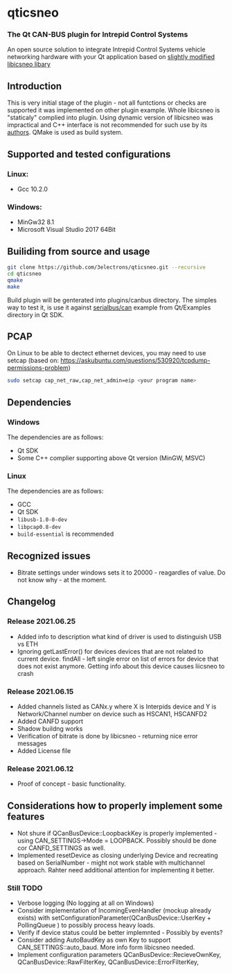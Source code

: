 # qticsneo
### The Qt CAN-BUS plugin for Intrepid Control Systems 
An open source solution to integrate Intrepid Control Systems vehicle networking hardware with your Qt application based on [slightly modified libicsneo libary](https://github.com/3electrons/libicsneo)

## Introduction 
This is very initial stage of the plugin - not all funtctions or checks are supported it was implemented on other plugin example. 
Whole libicsneo is "staticaly" complied into plugin. Using dynamic version of libicsneo was impractical and C++ interface is not recommended for such use by its [authors](https://github.com/3electrons/libicsneo#dll--so--dylib-releases-dynamic-linking). 
QMake is used as build system. 

## Supported and tested configurations 
### Linux:
- Gcc 10.2.0 
### Windows:
- MinGw32 8.1
- Microsoft Visual Studio 2017 64Bit

## Builiding from source and usage
``` bash
git clone https://github.com/3electrons/qticsneo.git --recursive
cd qticsneo 
qmake  
make 
```
Build plugin will be genterated into plugins/canbus directory. 
The simples way to test it, is use it against [serialbus/can](https://doc.qt.io/qt-5/qtserialbus-can-example.html) example from Qt/Examples directory in Qt SDK. 


## PCAP 
On Linux to be able to dectect ethernet devices, you may need to use setcap (based on: https://askubuntu.com/questions/530920/tcpdump-permissions-problem)

```bash
sudo setcap cap_net_raw,cap_net_admin=eip <your program name>
```


## Dependencies 
### Windows
The dependencies are as follows:
- Qt SDK
- Some C++ complier supporting above Qt version (MinGW, MSVC) 

### Linux
The dependencies are as follows:
 - GCC
 - Qt SDK 
 - `libusb-1.0-0-dev`
 - `libpcap0.8-dev`
 - `build-essential` is recommended


## Recognized issues
- Bitrate settings under windows sets it to 20000 - reagardles of value. Do not know why - at the moment.

## Changelog 
### Release 2021.06.25
- Added info to description what kind of driver is used to distinguish USB vs ETH 
- Ignoring getLastError() for devices devices that are not related to current device. findAll - left single error on list of errors for device that does not exist anymore. Getting info about this device causes liicsneo to crash


### Release 2021.06.15 
- Added channels listed as CANx.y where X is Interpids device and Y is Network/Channel number on device such as HSCAN1, HSCANFD2 
- Added CANFD support 
- Shadow buildng works 
- Verification of bitrate is done by libicsneo - returning nice error messages 
- Added License file


### Release 2021.06.12 
- Proof of concept - basic functionality. 


## Considerations how to properly implement some features 
- Not shure if QCanBusDevice::LoopbackKey is properly implemented - using CAN_SETTINGS->Mode = LOOPBACK. Possibly should be done cor CANFD_SETTINGS as well. 
- Implemented resetDevice as closing underlying Device and recreating based on SerialNumber - might not work stable with multichannel approach. Rahter need additional attention for implementing it better. 

### Still TODO
- Verbose logging (No logging at all on Windows)
- Consider implementation of IncomingEvenHandler (mockup already exists) with setConfigurationParameter(QCanBusDevice::UserKey + PollingQueue ) to possibly process heavy loads. 
- Verify if device status could be better implemnted - Possibly by events? 
- Consider adding AutoBaudKey as own Key to support CAN_SETTINGS::auto_baud. More info form libicsneo needed. 
- Implement configuration parameters QCanBusDevice::RecieveOwnKey, QCanBusDevice::RawFilterKey, QCanBusDevice::ErrorFilterKey, 

